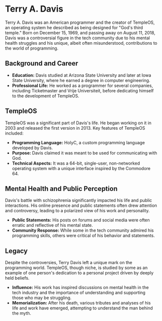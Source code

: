 # Terry A. Davis

Terry A. Davis was an American programmer and the creator of TempleOS, an operating system he described as being designed for "God's third temple." Born on December 15, 1969, and passing away on August 11, 2018, Davis was a controversial figure in the tech community due to his mental health struggles and his unique, albeit often misunderstood, contributions to the world of programming.

## Background and Career

- **Education:** Davis studied at Arizona State University and later at Iowa State University, where he earned a degree in computer engineering.
- **Professional Life:** He worked as a programmer for several companies, including Ticketmaster and Vrije Universiteit, before dedicating himself to the development of TempleOS.

## TempleOS

TempleOS was a significant part of Davis's life. He began working on it in 2003 and released the first version in 2013. Key features of TempleOS included:

- **Programming Language:** HolyC, a custom programming language developed by Davis.
- **Purpose:** Davis claimed it was meant to be used for communicating with God.
- **Technical Aspects:** It was a 64-bit, single-user, non-networked operating system with a unique interface inspired by the Commodore 64.

## Mental Health and Public Perception

Davis's battle with schizophrenia significantly impacted his life and public interactions. His online presence and public statements often drew attention and controversy, leading to a polarized view of his work and personality.

- **Public Statements:** His posts on forums and social media were often erratic and reflective of his mental state.
- **Community Response:** While some in the tech community admired his programming skills, others were critical of his behavior and statements.

## Legacy

Despite the controversies, Terry Davis left a unique mark on the programming world. TempleOS, though niche, is studied by some as an example of one person's dedication to a personal project driven by deeply held beliefs.

- **Influence:** His work has inspired discussions on mental health in the tech industry and the importance of understanding and supporting those who may be struggling.
- **Memorialization:** After his death, various tributes and analyses of his life and work have emerged, attempting to understand the man behind the myth.

